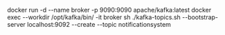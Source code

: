 docker run -d --name broker -p 9090:9090 apache/kafka:latest
docker exec --workdir /opt/kafka/bin/ -it broker sh
./kafka-topics.sh --bootstrap-server localhost:9092 --create --topic notificationsystem